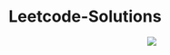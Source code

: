 # Leetcode-Solutions

 <p align="center">
  <img align="center" src="https://leetcard.jacoblin.cool/pranavm59?theme=dark"/>
</p>
